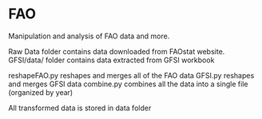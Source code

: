 # FAO
Manipulation and analysis of FAO data and more.


Raw Data folder contains data downloaded from FAOstat website.
GFSI/data/ folder contains data extracted from GFSI workbook

reshapeFAO.py reshapes and merges all of the FAO data
GFSI.py reshapes and merges GFSI data
combine.py combines all the data into a single file (organized by year)

All transformed data is stored in data folder
